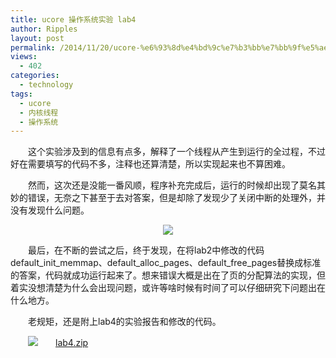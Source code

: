 ```yaml
---
title: ucore 操作系统实验 lab4
author: Ripples
layout: post
permalink: /2014/11/20/ucore-%e6%93%8d%e4%bd%9c%e7%b3%bb%e7%bb%9f%e5%ae%9e%e9%aa%8c-lab4/
views:
  - 402
categories:
  - technology
tags:
  - ucore
  - 内核线程
  - 操作系统
---
```

<p style="text-indent: 2em;">
  这个实验涉及到的信息有点多，解释了一个线程从产生到运行的全过程，不过好在需要填写的代码不多，注释也还算清楚，所以实现起来也不算困难。
</p>

<p style="text-indent: 2em;">
  然而，这次还是没能一番风顺，程序补充完成后，运行的时候却出现了莫名其妙的错误，无奈之下甚至于去对答案，但是却除了发现少了关闭中断的处理外，并没有发现什么问题。
</p>

<!--more-->

<p style="text-indent: 0em; text-align: center;">
  <img src="http://geekjayvic-wordpress.stor.sinaapp.com/uploads/2014/11/blob.png" />
</p>

<p style="text-indent: 2em;">
  最后，在不断的尝试之后，终于发现，在将lab2中修改的代码default_init_memmap、default_alloc_pages、default_free_pages替换成标准的答案，代码就成功运行起来了。想来错误大概是出在了页的分配算法的实现，但着实没想清楚为什么会出现问题，或许等啥时候有时间了可以仔细研究下问题出在什么地方。
</p>

<p style="text-indent: 2em;">
  老规矩，还是附上lab4的实验报告和修改的代码。
</p>

<p style="line-height: 16px; text-indent: 2em;">
  <img src="http://geekjayvic.sinaapp.com/wp-content/plugins/wp-ueditor2/ueditor/dialogs/attachment/fileTypeImages/icon_rar.gif" /><a href="http://geekjayvic-wordpress.stor.sinaapp.com/uploads/2014/11/lab4.zip">lab4.zip</a>
</p>
